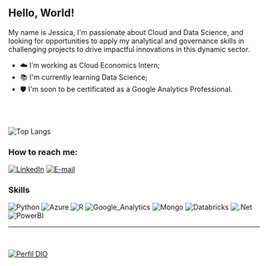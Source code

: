 
## Hello, World!

My name is Jessica, I'm passionate about Cloud and Data Science, and looking for opportunities to apply my analytical and governance skills in challenging projects to drive impactful innovations in this dynamic sector.

- ☁️ I’m working as Cloud Economics Intern;
- 📚 I'm currently learning Data Science;
- 🛡️ I'm soon to be certificated as a Google Analytics Professional.
<br>
<br>

![Top Langs](https://github-readme-stats-git-masterrstaa-rickstaa.vercel.app/api/top-langs/?username=jessicadeassis&layout=compact&bg_color=000&border_color=30A3DC&title_color=9F2B68&text_color=FFF)

### How to reach me:

[![LinkedIn](https://img.shields.io/badge/-LinkedIn-000?style=for-the-badge&logo=linkedin&logoColor=9F2B68)](https://www.linkedin.com/in/jessicacdeassis/)
[![E-mail](https://img.shields.io/badge/-Email-000?style=for-the-badge&logo=microsoft-outlook&logoColor=9F2B68)](mailto:jessicadeassis93@gmail.com)


### Skills 

![Python](https://img.shields.io/badge/Python-000?style=for-the-badge&logo=python&logoColor=9F2B68)
![Azure](https://img.shields.io/badge/microsoft%20azure-000?style=for-the-badge&logo=microsoft-azure&logoColor=9F2B68)
![R](https://img.shields.io/badge/R-000?style=for-the-badge&logo=r&logoColor=9F2B68)
![Google_Analytics](https://img.shields.io/badge/Google%20Analytics-000?style=for-the-badge&logo=google%20analytics&logoColor=9F2B68)
![Mongo](https://img.shields.io/badge/MongoDB-000?style=for-the-badge&logo=mongodb&logoColor=9F2B68)
![Databricks](https://img.shields.io/badge/Databricks-000?style=for-the-badge&logo=Databricks&logoColor=9F2B68)
![.Net](https://img.shields.io/badge/.NET-000?style=for-the-badge&logo=dotnet&logoColor=9F2B68)
![PowerBI](https://img.shields.io/badge/PowerBI-000?style=for-the-badge&logo=Power%20BI&logoColor=9F2B68)

---
<br>

[![Perfil DIO](https://img.shields.io/badge/-Meu%20Perfil%20na%20DIO-000?style=for-the-badge)](https://web.dio.me/users/jessicadeassis93/) 


